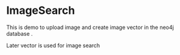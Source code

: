 # ImageSearch

This is demo to upload image and create image vector in the neo4j database .

Later vector is used for image search
